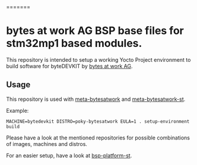 =======
# bytes at work AG BSP base files for stm32mp1 based modules.

This repository is intended to setup a working Yocto Project environment to
build software for byteDEVKIT by [bytes at work AG](https://www.bytesatwork.ch).

## Usage

This repository is used with [meta-bytesatwork](https://github.com/bytesatwork/meta-bytesatwork) and [meta-bytesatwork-st](https://github.com/bytesatwork/meta-bytesatwork-st).

Example:

	MACHINE=bytedevkit DISTRO=poky-bytesatwork EULA=1 . setup-environment build

Please have a look at the mentioned repositories for possible combinations of
images, machines and distros.

For an easier setup, have a look at
[bsp-platform-st](https://github.com/bytesatwork/bsp-platform-st).
